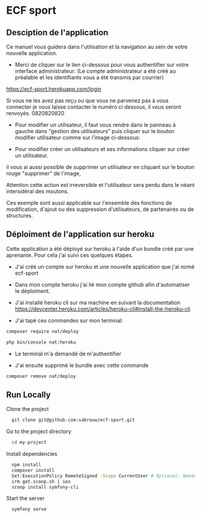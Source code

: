 
# ECF sport

## Desciption de l'application

Ce manuel vous guidera dans l'utilisation et la navigation au sein de votre nouvelle application.

+ Merci de cliquer sur le lien ci-dessous pour vous authentifier sur votre interface administrateur: (Le compte administrateur a été créé au préalable et les identifiants vous a été transmis par courrier)

https://ecf-sport.herokuapp.com/login

Si vous ne les avez pas reçu ou que vous ne parvenez pas à vous connecter je vous laisse contacter le numéro ci dessous, il vous seront renvoyés. 0820820820

+ Pour modifier un utilisateur, il faut vous rendre dans le panneau à gauche dans "gestion des utilisateurs" puis cliquer sur le bouton modifier utilisateur comme sur l'image ci-dessous:



+ Pour modifier créer un utilisateurs et ses informations cliquer sur créer un utilisateur.



il vous ai aussi possible de supprimer un utilisateur en cliquant sur le bouton rouge "supprimer" de l'image,

Attention cette action est irreversible et l'utilisateur sera perdu dans le néant intersidéral des moutons.

Ces exemple sont aussi applicable sur l'ensemble des fonctions de modification, d'ajout ou des suppression d'utilisateurs, de partenaires ou de structures.


## Déploiment de l'application sur heroku

Cette application a été déployé sur heroku à l'aide d'un bundle créé par une aprenante. Pour cela j'ai suivi ces quelques étapes.

+ J'ai créé un compte sur heroku et une nouvelle application que j'ai nomé ecf-sport

+ Dans mon compte heroku j'ai lié mon compte github afin d'automatiser le déploiment.

+ J'ai installé heroku cli sur ma machine en suivant la documentation https://devcenter.heroku.com/articles/heroku-cli#install-the-heroku-cli

+ J'ai tapé ces commandes sur mon terminal:

```bash
composer require nat/deploy

php bin/console nat:heroku

```

+ Le terminal m'a demandé de m'authentifier

+ J'ai ensuite supprimé le bundle avec cette commande

```bash
composer remove nat/deploy

```


## Run Locally

Clone the project

```bash
  git clone git@github.com:sabrouw/ecf-sport.git
```

Go to the project directory

```bash
  cd my-project
```

Install dependencies

```bash
  npm install
  composer install
  Set-ExecutionPolicy RemoteSigned -Scope CurrentUser # Optional: Needed to run a remote script the first time
  irm get.scoop.sh | iex
  scoop install symfony-cli
```

Start the server

```bash
  symfony serve
```


